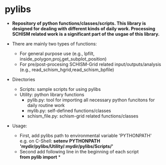 # pylibs
* **Repository of python functions/classes/scripts. This library is designed for dealing with different kinds of daily work. Processing SCHISM related work is a significant part of the usgae of this library.**   

* There are mainly two types of functions: <br>
  *  For general purpose use (e.g., lpfilt, inside_polygon,proj,get_subplot_position) <br>
  *  For pre/post-procesing SCHISM-Grid related input/outputs/analysis (e.g., read_schism_hgrid,read_schism_bpfile) <br>

* Directories  <br>
  * Scripts: sample scripts for using pylibs <br>
  * Utility: python library functions <br>
    * pylib.py: tool for importing all necessary python funcitons for daily routine work <br>
    * mylib.py: self-defined functions/classes  
    * schism_file.py: schism-grid related functions/classes

* Usage: <br>
  * First, add pylibs path to environmental variable 'PYTHONPATH' <br> e.g. on C-Shell: **setenv PYTHONPATH 'mydir/pylibs/Utility/:mydir/pylibs/Scripts/'** <br>
  * Second add following line in the beginning of each script  <br> **from pylib import** * <br>


